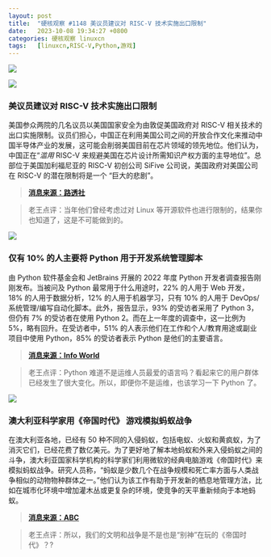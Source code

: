 ```yaml
---
layout: post
title:	"硬核观察 #1148 美议员建议对 RISC-V 技术实施出口限制"
date:	2023-10-08 19:34:27 +0800 
categories:	硬核观察 linuxcn 
tags:	[linuxcn,RISC-V,Python,游戏]
---
```



![](/Asserts/Images//attachment/album/202310/08/193338ldmeodfedpo2cocj.jpg)


![](/Asserts/Images//attachment/album/202310/08/193345gwmnbw3hd33bm5em.jpg)


### 美议员建议对 RISC-V 技术实施出口限制


美国参众两院的几名议员以美国国家安全为由敦促美国政府对 RISC-V 相关技术的出口实施限制。议员们担心，中国正在利用美国公司之间的开放合作文化来推动中国半导体产业的发展，这可能会削弱美国目前在芯片领域的领先地位。他们认为，中国正在“*滥用* RISC-V 来规避美国在芯片设计所需知识产权方面的主导地位”。总部位于美国加利福尼亚的 RISC-V 初创公司 SiFive 公司说，美国政府对美国公司在 RISC-V 的潜在限制将是一个 “巨大的悲剧”。



> 
> **[消息来源：路透社](https://www.reuters.com/technology/us-china-tech-war-risc-v-chip-technology-emerges-new-battleground-2023-10-06/)**
> 
> 
> 



> 
> 老王点评：当年他们曾经考虑过对 Linux 等开源软件也进行限制的，结果你也知道了，这是不可能做到的。
> 
> 
> 


![](/Asserts/Images//attachment/album/202310/08/193356cexrnzevj7799xv4.jpg)


### 仅有 10% 的人主要将 Python 用于开发系统管理脚本


由 Python 软件基金会和 JetBrains 开展的 2022 年度 Python 开发者调查报告刚刚发布。当被问及 Python 最常用于什么用途时，22% 的人用于 Web 开发，18% 的人用于数据分析，12% 的人用于机器学习，只有 10% 的人用于 DevOps/系统管理/编写自动化脚本。此外，报告显示，93% 的受访者采用了 Python 3，但仍有 7% 的受访者在使用 Python 2。而在上一年度的调查中，这一比例为 5%，略有回升。在受访者中，51% 的人表示他们在工作和个人/教育用途或副业项目中使用 Python，85% 的受访者表示 Python 是他们的主要语言。



> 
> **[消息来源：Info World](https://www.infoworld.com/article/3707798/python-developers-wont-let-go-of-python-2.html)**
> 
> 
> 



> 
> 老王点评：Python 难道不是运维人员最爱的语言吗？看起来它的用户群体已经发生了很大变化。所以，即便你不是运维，也该学习一下 Python 了。
> 
> 
> 


![](/Asserts/Images//attachment/album/202310/08/193408dbewit1wz4417u77.jpg)


### 澳大利亚科学家用《帝国时代》 游戏模拟蚂蚁战争


在澳大利亚各地，已经有 50 种不同的入侵蚂蚁，包括电蚁、火蚁和黄疯蚁，为了消灭它们，已经花费了数亿美元。为了更好地了解本地蚂蚁和外来入侵蚂蚁之间的斗争，澳大利亚国家科学机构的科学家们利用微软的经典电脑游戏《帝国时代》来模拟蚂蚁战争。研究人员称，“蚂蚁是少数几个在战争规模和死亡率方面与人类战争相似的动物物种群体之一。”他们认为该工作有助于开发新的栖息地管理方法，比如在城市化环境中增加灌木丛或更复杂的环境，使竞争的天平重新倾向于本地蚂蚁。



> 
> **[消息来源：ABC](https://www.abc.net.au/news/rural/2023-10-03/age-of-empires-computer-game-ant-warfare-simulation-csiro-uwa/102923706)**
> 
> 
> 



> 
> 老王点评：所以，我们的文明和战争是不是也是“别神”在玩的《帝国时代》？?
> 
> 
>
